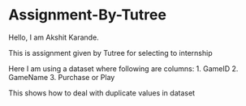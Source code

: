 # Assignment-By-Tutree

Hello, I am Akshit Karande. 

This is assignment given by Tutree for selecting to internship
 
Here I am using a dataset where following are columns: 
        1. GameID
        2. GameName
        3. Purchase or Play

This shows how to deal with duplicate values in dataset
